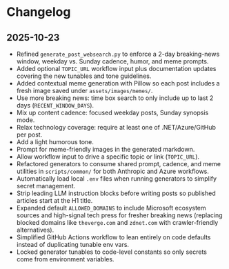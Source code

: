 # Changelog

## 2025-10-23
- Refined `generate_post_websearch.py` to enforce a 2-day breaking-news window, weekday vs. Sunday cadence, humor, and meme prompts.
- Added optional `TOPIC_URL` workflow input plus documentation updates covering the new tunables and tone guidelines.
- Added contextual meme generation with Pillow so each post includes a fresh image saved under `assets/images/memes/`.
- Use more breaking news: time box search to only include up to last 2 days (`RECENT_WINDOW_DAYS`).
- Mix up content cadence: focused weekday posts, Sunday synopsis mode.
- Relax technology coverage: require at least one of .NET/Azure/GitHub per post.
- Add a light humorous tone.
- Prompt for meme-friendly images in the generated markdown.
- Allow workflow input to drive a specific topic or link (`TOPIC_URL`).
- Refactored generators to consume shared prompt, cadence, and meme utilities in `scripts/common/` for both Anthropic and Azure workflows.
- Automatically load local `.env` files when running generators to simplify secret management.
- Strip leading LLM instruction blocks before writing posts so published articles start at the H1 title.
- Expanded default `ALLOWED_DOMAINS` to include Microsoft ecosystem sources and high-signal tech press for fresher breaking news (replacing blocked domains like `theverge.com` and `zdnet.com` with crawler-friendly alternatives).
- Simplified GitHub Actions workflow to lean entirely on code defaults instead of duplicating tunable env vars.
- Locked generator tunables to code-level constants so only secrets come from environment variables.
